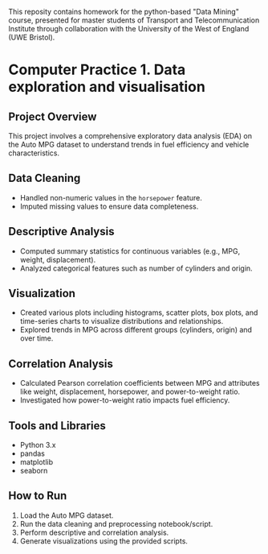 This reposity contains homework for the python-based "Data Mining" course, presented for master students of Transport and Telecommunication Institute through collaboration with the University of the West of England (UWE Bristol).

# Computer Practice 1. Data exploration and visualisation

## Project Overview
This project involves a comprehensive exploratory data analysis (EDA) on the Auto MPG dataset to understand trends in fuel efficiency and vehicle characteristics.

## Data Cleaning
- Handled non-numeric values in the `horsepower` feature.
- Imputed missing values to ensure data completeness.

## Descriptive Analysis
- Computed summary statistics for continuous variables (e.g., MPG, weight, displacement).
- Analyzed categorical features such as number of cylinders and origin.

## Visualization
- Created various plots including histograms, scatter plots, box plots, and time-series charts to visualize distributions and relationships.
- Explored trends in MPG across different groups (cylinders, origin) and over time.

## Correlation Analysis
- Calculated Pearson correlation coefficients between MPG and attributes like weight, displacement, horsepower, and power-to-weight ratio.
- Investigated how power-to-weight ratio impacts fuel efficiency.

## Tools and Libraries
- Python 3.x
- pandas
- matplotlib
- seaborn

## How to Run
1. Load the Auto MPG dataset.
2. Run the data cleaning and preprocessing notebook/script.
3. Perform descriptive and correlation analysis.
4. Generate visualizations using the provided scripts.



